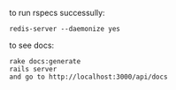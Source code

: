 
to run rspecs successully:

	redis-server --daemonize yes 



to see docs:

	rake docs:generate 
	rails server
	and go to http://localhost:3000/api/docs






